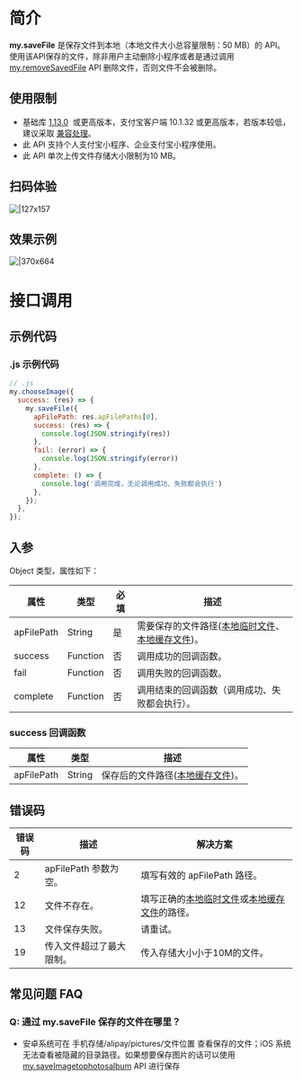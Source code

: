 
# 简介
**my.saveFile** 是保存文件到本地（本地文件大小总容量限制：50 MB）的 API。   
使用该API保存的文件，除非用户主动删除小程序或者是通过调用 [my.removeSavedFile](https://opendocs.alipay.com/mini/api/dgi1fr) API 删除文件，否则文件不会被删除。

## 使用限制

- 基础库 [1.13.0](https://opendocs.alipay.com/mini/framework/lib)  或更高版本，支付宝客户端 10.1.32 或更高版本，若版本较低，建议采取 [兼容处理](/mini/framework/compatibility)。
- 此 API 支持个人支付宝小程序、企业支付宝小程序使用。
- 此 API 单次上传文件存储大小限制为10 MB。

## 扫码体验
![|127x157](https://gw.alipayobjects.com/zos/skylark-tools/public/files/3a76443909a425c37fec24b43b6bcd85.jpeg#align=left&display=inline&height=157&margin=%5Bobject%20Object%5D&originHeight=157&originWidth=127&status=done&style=stroke&width=127)

## 效果示例
![|370x664](http://mdn.alipayobjects.com/afts/img/A*WbFmS5eMqjAAAAAAAAAAAAAAAa8wAA/original?bz=openpt_doc&t=dKNiQT8PMtRU65WBY5c6bAAAAABkMK8AAAAA#align=left&display=inline&height=664&margin=%5Bobject%20Object%5D&originHeight=664&originWidth=370&status=done&style=stroke&width=370)

# 接口调用

## 示例代码

### .js 示例代码
```javascript
// .js
my.chooseImage({
  success: (res) => {
    my.saveFile({
      apFilePath: res.apFilePaths[0],
      success: (res) => {
        console.log(JSON.stringify(res))
      },
      fail: (error) => {
        console.log(JSON.stringify(error))
      },
      complete: () => {
        console.log('调用完成，无论调用成功、失败都会执行')
      },
    });
  },
});
```

## 入参
Object 类型，属性如下：

| **属性** | **类型** | **必填** | **描述** |
| --- | --- | --- | --- |
| apFilePath | String | 是 | 需要保存的文件路径([本地临时文件](https://opendocs.alipay.com/mini/03dt4s#%E6%9C%AC%E5%9C%B0%E4%B8%B4%E6%97%B6%E6%96%87%E4%BB%B6)、[本地缓存文件](https://opendocs.alipay.com/mini/03dt4s#%E6%9C%AC%E5%9C%B0%E7%BC%93%E5%AD%98%E6%96%87%E4%BB%B6))。 |
| success | Function | 否 | 调用成功的回调函数。 |
| fail | Function | 否 | 调用失败的回调函数。 |
| complete | Function | 否 | 调用结束的回调函数（调用成功、失败都会执行）。 |


### success 回调函数
| **属性** | **类型** | **描述** |
| --- | --- | --- |
| apFilePath | String | 保存后的文件路径([本地缓存文件](https://opendocs.alipay.com/mini/03dt4s#%E6%9C%AC%E5%9C%B0%E7%BC%93%E5%AD%98%E6%96%87%E4%BB%B6))。 |

## 错误码
| **错误码** | **描述** | **解决方案** |
| --- | --- | --- |
| 2 | apFilePath 参数为空。 | 填写有效的 apFilePath 路径。|
| 12 | 文件不存在。 | 填写正确的[本地临时文件](https://opendocs.alipay.com/mini/03dt4s#%E6%9C%AC%E5%9C%B0%E4%B8%B4%E6%97%B6%E6%96%87%E4%BB%B6)或[本地缓存文件](https://opendocs.alipay.com/mini/03dt4s#%E6%9C%AC%E5%9C%B0%E7%BC%93%E5%AD%98%E6%96%87%E4%BB%B6)的路径。  |
| 13 | 文件保存失败。 | 请重试。|
| 19 | 传入文件超过了最大限制。 | 传入存储大小小于10M的文件。 |

## 常见问题 FAQ

### Q: 通过 my.saveFile 保存的文件在哪里？   
- 安卓系统可在 手机存储/alipay/pictures/文件位置 查看保存的文件；iOS 系统无法查看被隐藏的目录路径。如果想要保存图片的话可以使用[my.saveImagetophotosalbum](https://opendocs.alipay.com/mini/api/media/image/my.saveImagetophotosalbum) API 进行保存
